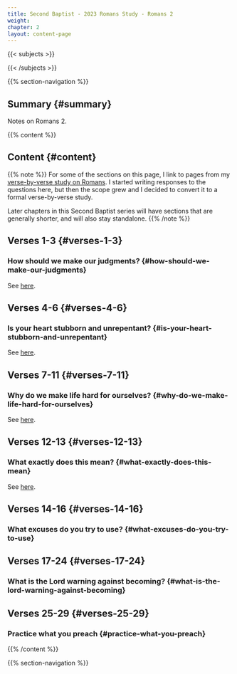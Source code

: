 ```yaml
---
title: Second Baptist - 2023 Romans Study - Romans 2
weight: 
chapter: 2
layout: content-page
---
```


{{< subjects >}}

{{< /subjects >}}

{{% section-navigation %}}

<!-- ## Video {#video}

{{% video
videoId=""

videoPlaylist=""

slides="https://bibledocs.org/slides/"
%}} -->

## Summary {#summary}

Notes on Romans 2.

<!-- ## Timestamps {#timestamps} -->

{{% content %}}

## Content {#content}

<!-- --- -->

{{% note %}}
For some of the sections on this page, I link to pages from my [verse-by-verse study on Romans](/verse-by-verse-studies/romans/). I started writing responses to the questions here, but then the scope grew and I decided to convert it to a formal verse-by-verse study.

Later chapters in this Second Baptist series will have sections that are generally shorter, and will also stay standalone.
{{% /note %}}

## Verses 1-3 {#verses-1-3}

### How should we make our judgments? {#how-should-we-make-our-judgments}

See [here](/verse-by-verse-studies/romans/romans-2/romans-2-1-3-how-should-we-make-our-judgments/).

## Verses 4-6 {#verses-4-6}

### Is your heart stubborn and unrepentant? {#is-your-heart-stubborn-and-unrepentant}

See [here](/verse-by-verse-studies/romans/romans-2/romans-2-5-6-others-aside-is-your-heart-stubborn-and-unrepentant/).

## Verses 7-11 {#verses-7-11}

### Why do we make life hard for ourselves? {#why-do-we-make-life-hard-for-ourselves}

See [here](/verse-by-verse-studies/romans/romans-2/romans-2-7-11-why-do-we-make-life-hard-for-ourselves-when-the-decision-is-so-clear/).

## Verses 12-13 {#verses-12-13}

### What exactly does this mean? {#what-exactly-does-this-mean}

See [here](/verse-by-verse-studies/romans/romans-2/romans-2-12-16-wait-are-gentiles-held-to-looser-standards-and-excused-due-to-their-ignorance-of-the-law/).

## Verses 14-16 {#verses-14-16}

### What excuses do you try to use? {#what-excuses-do-you-try-to-use}

## Verses 17-24 {#verses-17-24}

### What is the Lord warning against becoming? {#what-is-the-lord-warning-against-becoming}

## Verses 25-29 {#verses-25-29}

### Practice what you preach {#practice-what-you-preach}

{{% /content %}}


<!-- {{% transcript %}}

## Video/audio transcript {#video-audio-transcript}



{{% /transcript %}} -->

{{% section-navigation %}}